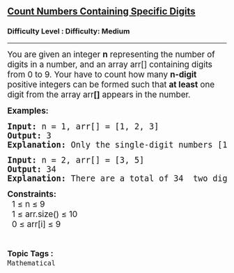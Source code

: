 <h2><a href="https://www.geeksforgeeks.org/problems/count-numbers-containing-specific-digits/1">Count Numbers Containing Specific Digits</a></h2><h3>Difficulty Level : Difficulty: Medium</h3><hr><div class="problems_problem_content__Xm_eO" bis_skin_checked="1"><p><span style="font-size: 14pt;">You are given an integer <strong>n</strong> representing the number of digits in a number, and an array arr[] containing digits from 0 to 9. Your have to count how many <strong data-start="268" data-end="279">n-digit</strong> positive integers can be formed such that <strong>at least</strong> one digit from the array arr<strong>[]</strong> appears in the number.</span><span style="font-size: 14pt;"><br></span></p>
<p><strong><span style="font-size: 14pt;">Examples:<br></span></strong></p>
<pre><strong><span style="font-size: 14pt;">Input: </span></strong><span style="font-size: 14pt;">n = 1, arr[] = [1, 2, 3]</span><strong><span style="font-size: 14pt;"><br>Output: </span></strong><span style="font-size: 14pt;">3</span><strong><span style="font-size: 14pt;"><br>Explanation: </span></strong><span style="font-size: 14pt;">Only the single-digit numbers [1, 2, 3] satisfy the condition.</span></pre>
<pre><strong><span style="font-size: 14pt;">Input: </span></strong><span style="font-size: 14pt;">n = 2, arr[] = [3, 5]</span><strong><span style="font-size: 14pt;"><br>Output: </span></strong><span style="font-size: 14pt;">34</span><strong><span style="font-size: 14pt;"><br>Explanation: </span></strong><span style="font-size: 14pt;">There are a total of 34  two digit numbers which contain atleast  one out of  [3, 5].<br></span></pre>
<p><span style="font-size: 14pt;"><strong>Constraints:<br></strong>&nbsp; 1 ≤ n ≤ 9<br></span><span style="font-size: 14pt;">&nbsp; 1 ≤ arr.size() ≤ 10<br></span><span style="font-size: 14pt;">&nbsp; 0 ≤ arr[i] ≤ 9</span></p></div><br><p><span style=font-size:18px><strong>Topic Tags : </strong><br><code>Mathematical</code>&nbsp;